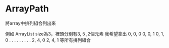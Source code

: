 ArrayPath
=========

將array中排列組合列出來

例如
ArrayList size為3，裡頭分別有3, 5 ,2個元素
我希望拿出
0, 0, 0
0, 0, 1
0, 1, 0
.  .  .
.  .  .
.  .  .
2, 4, 0
2, 4, 1
等所有排列組合